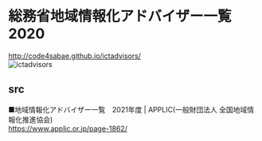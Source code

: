 # 総務省地域情報化アドバイザー一覧2020
http://code4sabae.github.io/ictadvisors/  
![ictadvisors](https://code4sabae.github.io/ictadvisors/ictadvisors.png)  

## src
■地域情報化アドバイザー一覧　2021年度 | APPLIC(一般財団法人 全国地域情報化推進協会)  
https://www.applic.or.jp/page-1862/  
